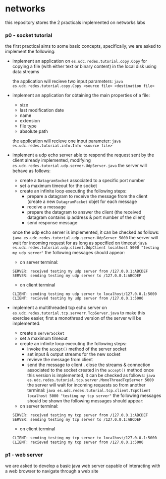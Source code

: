# networks
this repository stores the 2 practicals implemented on networks labs
### p0 - socket tutorial
the first practical aims to some basic concepts, specifically, we are asked to implement the following:
- implement an application on `es.udc.redes.tutorial.copy.Copy` for copying a file (with either text or binary content) in the local disk using data streams

    the application will recieve two input parameters:
    `java es.udc.redes.tutorial.copy.Copy <source file> <destination file>`
- implement an application for obtaining the main properties of a file:
    - size
    - last modification date
    - name
    - extension
    - file type
    - absolute path
    
    the application will recieve one input parameter:
    `java es.udc.redes.tutorial.info.Info <source file>`
- implement a udp echo server able to respond the request sent by the client already implemented, modifying `es.udc.redes.tutorial.udp.server.UdpServer.java`
    the server will behave as follows:
    - create a `DatagramSocket` associated to a specific port number
    - set a maximum timeout for the socket
    - create an infinite loop executing the following steps:
        - prepare a datagram to receive the message from the client (create a new `DatagramPacket` objet for each message
        - receive a message
        - prepare the datagram to answer the client (the received datagram contains ip address & port number of the client)
        - send response message
    
    once the udp echo server is implemented, it can be checked as follows:
    `java es.udc.redes.tutorial.udp.server.UdpServer 5000`
    the server will wait for incoming request for as long as specified on timeout
    `java es.udc.redes.tutorial.udp.client.UdpClient localhost 5000 "testing my udp server"`
    the following messages should appear:
    - on server terminal:
    ```
    SERVER: received testing my udp server from /127.0.0.1:ABCDEF
    SERVER: sending testing my udp server to /127.0.0.1:ABCDEF
    ```
    - on client terminal
    ```
    CLIENT: sending testing my udp server to localhost/127.0.0.1:5000
    CLIENT: recieved testing my udp server from /127.0.0.1:5000
    ```

- implement a multithreaded tcp echo server on `es.udc.redes.tutorial.tcp.serverr.TcpServer.java`
    to make this exercise easier, first a monothread version of the server will be implemented:
    - create a `serverSocket`
    - set a maximum timeout
    - create an infinite loop executing the following steps:
        - invoke the `accept()` method of the server socket
        - set input & output streams for the new socket
        - revieve the message from client
        - send the message to client
        . close the streams & connection associated to the socket created in the `accept()` method
    once this version is implemented, it can be checked as follows:
    `java es.udc.redes.tutorial.tcp.server.MonoThreadTcpServer 5000`
    the server will wait for incoming requests so from another terminal:
    `java es.udc.redes.tutorial.tcp.client.TcpClient localhost 5000 "testing my tcp server"`
    the following messages should be shown
        the following messages should appear:
    - on server terminal:
    ```
    SERVER: received testing my tcp server from /127.0.0.1:ABCDEF
    SERVER: sending testing my tcp server to /127.0.0.1:ABCDEF
    ```
    - on client terminal
    ```
    CLIENT: sending testing my tcp server to localhost/127.0.0.1:5000
    CLIENT: recieved testing my tcp server from /127.0.0.1:5000
    ```

### p1 - web server
we are asked to develop a basic java web server capable of interacting with a web browser to navigate through a web site

